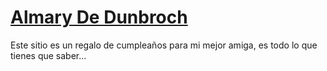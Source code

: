 # [Almary De Dunbroch](https://almarydedunbroch.github.io "Almary De Dunbroch")
Este sitio es un regalo de cumpleaños para mi mejor amiga, es todo lo que tienes que saber...

